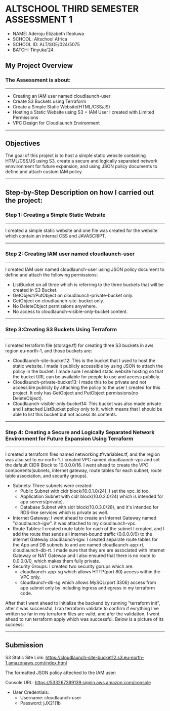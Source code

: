 # ALTSCHOOL THIRD SEMESTER ASSESSMENT 1

  - NAME: Aderoju Elizabeth Ifeoluwa
  - SCHOOL: Altschool Africa
  - SCHOOL ID: ALT/SOE/024/5075
  - BATCH: Tinyuka'24
  
  ## My Project Overview
### The Assessment is about:

--- 
- Creating an IAM user named cloudlaunch-user
- Create S3 Buckets using Terraform
- Create a Simple Static Website(HTML/CSS/JS)
- Hosting a Static Website using S3 + IAM User I created with Limited Permissions
-  VPC Design for Cloudlaunch Environment
  
  ---
  ## Objectives

The goal of this project is to host a simple static website containing HTML/CSS/JS using S3, create a secure and logically separated network ennvironment for future expansion, and using JSON policy documents to define and attach custom IAM policy.

---

## Step-by-Step Description on how I carried out the project:

### Step 1: Creating a Simple Static Website

---
I created a simple static website and one file was created for the website which contain an internal CSS and JAVASCRIPT.

---
### Step 2: Creating IAM user named cloudlaunch-user

---

I created IAM user named cloudlaunch-user using JSON policy document to define and attach the following permissions:

  - ListBucket on all three which is referring to the three buckets that will be created in S3 Bucket.
  - GetObject/PutObject on cloudlaunch-private-bucket only.
  - GetObject on cloudlaunch-site-bucket only.
  - No DeleteObject permissions anywhere.
  - No access to cloudlaunch-visible-only-bucket content.
  
  --- 
### Step 3:Creating S3 Buckets Using Terraform

---
I created terraform file (storage.tf) for creating three S3 buckets in aws region eu-north-1, and those buckets are:

  - Cloudlaunch-site-bucket12: This is the bucket that I used to host the static website. I made it publicly accessible by using JSON to attach the policy in the bucket. I made sure I enabled static website hosting so that the bucket URL can be available for people to use and access publicly. 
  - Cloudlaunch-private-bucket13: I made this to be private and not accessible publicly by attaching the policy to the user I created for this project. It only has GetObject and PutObject permissions(no DeleteObject).
  - Cloudlaunch-visible-only-bucket14: This bucket was also made private and I attached ListBucket  policy only to it, which means that I should be able to list this bucket but not access its contents.
  
  ---
  ### Step 4: Creating a Secure and Logically Separated Network Environment for Future Expansion Using Terraform

  ---
  I created a terraform files named networking.tf/variables.tf, and the region was also set to eu-north-1. I created VPC named cloudlaunch-vpc and set the dafault CIDR Block to 10.0.0.0/16.
  I went ahead to create the VPC components(subnets, internet gateway, route tables for each subnet, route table association, and security groups).
  
  - Subnets: Three subnets were created:
    - Public Subnet with cidr block(10.0.1.0/24), I set the vpc_id too.
    - Application Subnet with cidr block(10.0.2.0/24) which is intended for app servers(private).
    - Database Subnet with sidr block(10.0.3.0/28), and it's intended for RDS-like services which is private as well.
- Internet Gateway: I went ahead to create an Internet Gateway named "cloudlaunch-igw". it was attached to my cloudlaunch-vpc.
- Route Tables: I created route table for each of the subnet I created, and I add the route that sends all internet-bound traffic (0.0.0.0/0) to the internet Gateway cloudlaunch-igw. I created separate route tables for the App and DB subnets to and are named cloudlaunch-app-rt, cloudlaunch-db-rt. I made sure that they are are associated with Internet Gateway or NAT Gateway and I also ensured that there is no route to 0.0.0.0/0, which makes them fully private. 
- Security Groups: I created two security gorups which are:
  - cloudlaunch-app-sg which allows HTTP(port 80) access within the VPC only.
  - cloudlaunch-db-sg which allows MySQL(port 3306) access from app subnet only by including ingress and egress in my terraform code.
  
After that I went ahead to initialize the backend by running "terraform init", after it was successful, I ran terraform validate to confirm if evrything I've written so far in my terraform files are valid, and afer the validation, I went ahead to run terraform apply which was successful.
Below is a picture of its success:



---
## Submission
S3 Static Site Link: https://cloudlaunch-site-bucket12.s3.eu-north-1.amazonaws.com/index.html

The formatted JSON policy atteched to the IAM user:

Console URL: https://533267399139.signin.aws.amazon.com/console
- User Credentials: 
    - Username: cloudlaunch-user
    - Password: jJX21(1b
  